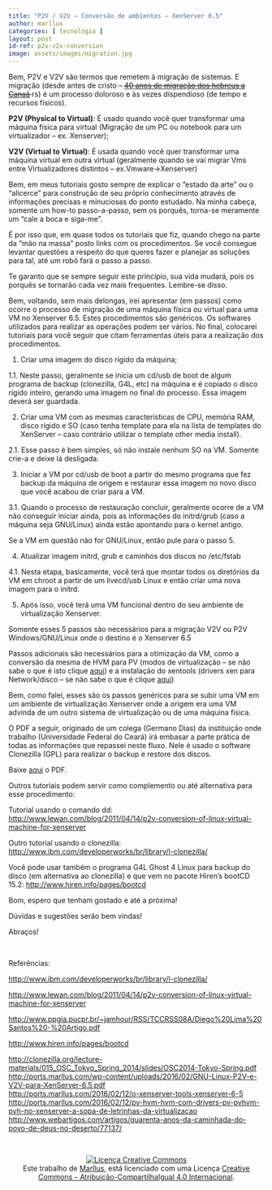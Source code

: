 ```yaml
---
title: "P2V / V2V – Conversão de ambientes – XenServer 6.5"
author: marllus
categories: [ tecnologia ]
layout: post
id-ref: p2v-v2v-conversion
image: assets/images/migration.jpg
---
```


Bem, P2V e V2V são termos que remetem à migração de sistemas. E migração (desde antes de cristo &#8211; <del><a href="http://www.webartigos.com/artigos/quarenta-anos-da-caminhada-do-povo-de-deus-no-deserto/77137/" target="_blank">40 anos de migração dos hebreus a Canaã</a> </del>rs) é um processo doloroso e às vezes dispendioso (de tempo e recursos físicos).

**P2V (Physical to Virtual)**: É usado quando você quer transformar uma máquina física para virtual (Migração de um PC ou notebook para um virtualizador – ex. Xenserver);

**V2V (Virtual to Virtual)**: É usada quando você quer transformar uma máquina virtual em outra virtual (geralmente quando se vai migrar Vms entre Virtualizadores distintos – ex.Vmware->Xenserver)

Bem, em meus tutoriais gosto sempre de explicar o “estado da arte” ou o “alicerce” para construção de seu próprio conhecimento através de informações precisas e minuciosas do ponto estudado. Na minha cabeça, somente um how-to passo-a-passo, sem os porquês, torna-se meramente um “cale a boca e siga-me”.

É por isso que, em quase todos os tutoriais que fiz, quando chego na parte da “mão na massa” posto links com os procedimentos. Se você consegue levantar questões a respeito do que queres fazer e planejar as soluções para tal, até um robô fará o passo a passo.

Te garanto que se sempre seguir este princípio, sua vida mudará, pois os porquês se tornarão cada vez mais frequentes. Lembre-se disso.

Bem, voltando, sem mais delongas, irei apresentar (em passos) como ocorre o processo de migração de uma máquina física ou virtual para uma VM no Xenserver 6.5. Estes procedimentos são genéricos. Os softwares utilizados para realizar as operações podem ser vários. No final, colocarei tutoriais para você seguir que citam ferramentas úteis para a realização dos procedimentos.

1. Criar uma imagem do disco rígido da máquina;

1.1. Neste passo, geralmente se inicia um cd/usb de boot de algum programa de backup (clonezilla, G4L, etc) na máquina e é copiado o disco rígido inteiro, gerando uma imagem no final do processo. Essa imagem deverá ser guardada.

2. Criar uma VM com as mesmas características de CPU, memória RAM, disco rígido e SO (caso tenha template para ela na lista de templates do XenServer – caso contrário utilizar o template other media install).

2.1. Esse passo é bem simples, só não instale nenhum SO na VM. Somente crie-a e deixe lá desligada.

3. Iniciar a VM por cd/usb de boot a partir do mesmo programa que fez backup da máquina de origem e restaurar essa imagem no novo disco que você acabou de criar para a VM.

3.1. Quando o processo de restauração concluir, geralmente ocorre de a VM não conseguir iniciar ainda, pois as informações do initrd/grub (caso a máquina seja GNU/Linux) ainda estão apontando para o kernel antigo.

Se a VM em questão não for GNU/Linux, então pule para o passo 5.

4. Atualizar imagem initrd, grub e caminhos dos discos no /etc/fstab

4.1. Nesta etapa, basicamente, você terá que montar todos os diretórios da VM em chroot a partir de um livecd/usb Linux e então criar uma nova imagem para o initrd.

5. Após isso, você terá uma VM funcional dentro do seu ambiente de virtualização Xenserver.

Somente esses 5 passos são necessários para a migração V2V ou P2V Windows/GNU/Linux onde o destino é o Xenserver 6.5

Passos adicionais são necessários para a otimização da VM, como a conversão da mesma de HVM para PV (modos de virtualização &#8211; se não sabe o que é isto clique <a href="http://ports.marllus.com/2016/02/17/pv-hvm-hvm-com-drivers-pv-pvhvm-pvh-no-xenserver-a-sopa-de-letrinhas-da-virtualizacao/" target="_blank">aqui</a>) e a instalação do xentools (drivers xen para Network/disco &#8211; se não sabe o que é clique <a href="http://ports.marllus.com/2016/02/17/o-xenserver-tools-xenserver-6-5/" target="_blank">aqui</a>)

Bem, como falei, esses são os passos genéricos para se subir uma VM em um ambiente de virtualização Xenserver onde a origem era uma VM advinda de um outro sistema de virtualização ou de uma máquina física.

O PDF a seguir, originado de um colega (Germano Dias) da instituição onde trabalho (Universidade Federal do Ceará) irá embasar a parte prática de todas as informações que repassei neste fluxo. Nele é usado o software Clonezilla (GPL) para realizar o backup e restore dos discos.

Baixe <a href="http://ports.marllus.com/wp-content/uploads/2016/02/GNU-Linux-P2V-e-V2V-para-XenServer-6.5.pdf" target="_blank">aqui</a> o PDF.

Outros tutoriais podem servir como complemento ou até alternativa para esse procedimento:

Tutorial usando o comando dd: <a href="http://www.lewan.com/blog/2011/04/14/p2v-conversion-of-linux-virtual-machine-for-xenserver" target="_blank">http://www.lewan.com/blog/2011/04/14/p2v-conversion-of-linux-virtual-machine-for-xenserver</a>

Outro tutorial usando o clonezilla: <a href="http://www.ibm.com/developerworks/br/library/l-clonezilla/" target="_blank">http://www.ibm.com/developerworks/br/library/l-clonezilla/</a>

Você pode usar também o programa G4L Ghost 4 Linux para backup do disco (em alternativa ao clonezilla) e que vem no pacote Hiren&#8217;s bootCD 15.2: <a href="http://www.hiren.info/pages/bootcd" target="_blank">http://www.hiren.info/pages/bootcd</a>

Bom, espero que tenham gostado e até a próxima!

Dúvidas e sugestões serão bem vindas!

Abraços!

&nbsp;

Referências:

<a href="http://www.ibm.com/developerworks/br/library/l-clonezilla/" target="_blank">http://www.ibm.com/developerworks/br/library/l-clonezilla/</a>

<a href="http://www.lewan.com/blog/2011/04/14/p2v-conversion-of-linux-virtual-machine-for-xenserver" target="_blank">http://www.lewan.com/blog/2011/04/14/p2v-conversion-of-linux-virtual-machine-for-xenserver</a>

<a href="http://www.ppgia.pucpr.br/~jamhour/RSS/TCCRSS08A/Diego%20Lima%20Santos%20-%20Artigo.pdf" target="_blank">http://www.ppgia.pucpr.br/~jamhour/RSS/TCCRSS08A/Diego%20Lima%20Santos%20-%20Artigo.pdf</a>

<a href="http://www.hiren.info/pages/bootcd" target="_blank">http://www.hiren.info/pages/bootcd</a>

<a href="http://ports.marllus.com/2016/02/17/pv-hvm-hvm-com-drivers-pv-pvhvm-pvh-no-xenserver-a-sopa-de-letrinhas-da-virtualizacao/" target="_blank">http://clonezilla.org/lecture-materials/015_OSC_Tokyo_Spring_2014/slides/OSC2014-Tokyo-Spring.pdf<br /> http://ports.marllus.com/wp-content/uploads/2016/02/GNU-Linux-P2V-e-V2V-para-XenServer-6.5.pdf<br /> http://ports.marllus.com/2016/02/12/o-xenserver-tools-xenserver-6-5<br /> http://ports.marllus.com/2016/02/12/pv-hvm-hvm-com-drivers-pv-pvhvm-pvh-no-xenserver-a-sopa-de-letrinhas-da-virtualizacao<br /> http://www.webartigos.com/artigos/quarenta-anos-da-caminhada-do-povo-de-deus-no-deserto/77137/</a>

&nbsp;

<p style="text-align: center;">
  <a href="http://creativecommons.org/licenses/by-sa/4.0/" rel="license"><img style="border-width: 0;" src="https://i.creativecommons.org/l/by-sa/4.0/88x31.png" alt="Licença Creative Commons" /></a><br /> Este trabalho de <a href="http://ports.marllus.com">Marllus</a>, está licenciado com uma Licença <a href="http://creativecommons.org/licenses/by-sa/4.0/" rel="license">Creative Commons &#8211; Atribuição-CompartilhaIgual 4.0 Internacional</a>.
</p>

&nbsp;
